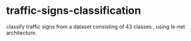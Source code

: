 # traffic-signs-classification
classify traffic signs from a dataset consisting of 43 classes , using le-net architecture.
